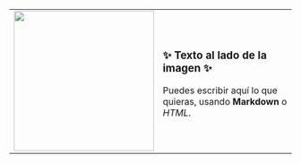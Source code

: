 <p align="right">
  <table>
    <tr>
      <td>
        <kbd>
          <img src="https://i.pinimg.com/originals/da/7e/60/da7e60bdbd618963e42b1beda0dc769b.jpg?semt=ais_hybrid&w=740" width="250">
        </kbd>
      </td>
      <td>
        <h3>✨ Texto al lado de la imagen ✨</h3>
        <p>Puedes escribir aquí lo que quieras, usando <strong>Markdown</strong> o <em>HTML</em>.</p>
      </td>
    </tr>
  </table>
</p>